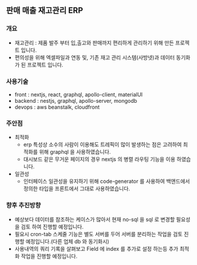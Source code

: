 ## 판매 매출 재고관리 ERP

### 개요
- 재고관리 : 제품 발주 부터 입,출고와 판매까지 편리하게 관리하기 위해 만든 프로젝트 입니다.
- 편의성을 위해 엑셀파일과 연동 및, 기존 재고 관리 시스템(사방넷)과 데이터 동기화 가 된 프로젝트 입니다.

### 사용기술
- front : nextjs, react, graphql, apollo-client, materialUI
- backend : nestjs, graphql, apollo-server, mongodb
- devops : aws beanstalk, cloudfront

### 주안점
- 최적화
  - erp 특성상 소수의 사람이 이용해도 트레픽이 많이 발생하는 점은 고려하여 최적화를 위해 graphql 을 사용하였습니다.
  - 대시보드 같은 무거운 페이지의 경우 nextjs 의 병렬 라우팅 기능을 이용 하였습니다.
- 일관성
  - 인터페이스 일관성을 유지하기 위해 code-generator 를 사용하여 백앤드에서 정의한 타입을 프론트에서 그대로 사용하였습니다.

### 향후 추진방향
- 예상보다 데이터를 참조하는 케이스가 많아서 현재 no-sql 을 sql 로 변경할 필요성을 검토 하여 진행할 예정입니다.
- 필요시 cron-tab 스케줄 기능은 별도 서버를 두어 서버를 분리하는 작업을 검토 진행할 예정입니다.(다른 업체 db 와 동기화시)
- 사용내역의 쿼리 기록을 살펴보고 Field 에 index 를 추가로 설정 하는등 추가 최적화 작업을 진행할 예정입니다.
